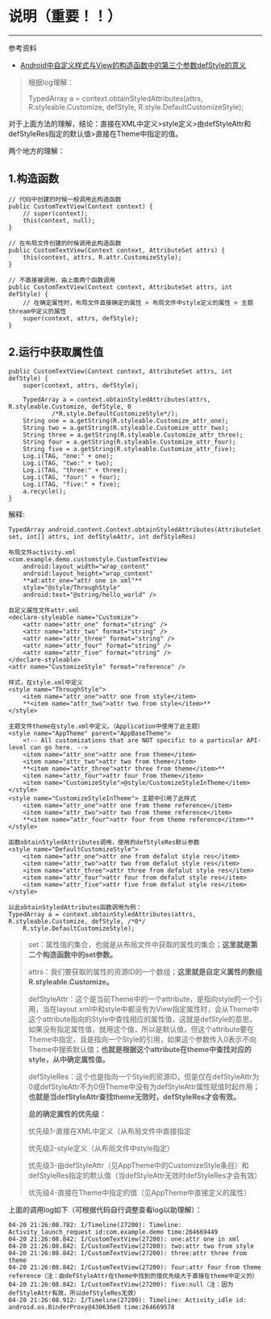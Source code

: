 # 说明（重要！！）
---

参考资料

-  [Android中自定义样式与View的构造函数中的第三个参数defStyle的意义](http://www.cnblogs.com/angeldevil/p/3479431.html#one)


> 根据log理解：
> 
> TypedArray a = context.obtainStyledAttributes(attrs, R.styleable.Customize, defStyle, R.style.DefaultCustomizeStyle);
> 
对于上面方法的理解，结论：直接在XML中定义>style定义>由defStyleAttr和defStyleRes指定的默认值>直接在Theme中指定的值。


两个地方的理解：

## 1.构造函数

    // 代码中创建的时候一般调用此构造函数
	public CustomTextView(Context context) {
		// super(context);
        this(context, null);
    }

	// 在布局文件创建的时候调用此构造函数
    public CustomTextView(Context context, AttributeSet attrs) {
        this(context, attrs, R.attr.CustomizeStyle);
    }
    
	// 不直接被调用，由上面两个函数调用
    public CustomTextView(Context context, AttributeSet attrs, int defStyle) {
		// 在确定属性时，布局文件直接确定的属性 > 布局文件中style定义的属性 > 主题thream中定义的属性
        super(context, attrs, defStyle);
	}

## 2.运行中获取属性值

    public CustomTextView(Context context, AttributeSet attrs, int defStyle) {
        super(context, attrs, defStyle);
        
        TypedArray a = context.obtainStyledAttributes(attrs, R.styleable.Customize, defStyle, 0
                /*R.style.DefaultCustomizeStyle*/);
        String one = a.getString(R.styleable.Customize_attr_one);
        String two = a.getString(R.styleable.Customize_attr_two);
        String three = a.getString(R.styleable.Customize_attr_three);
        String four = a.getString(R.styleable.Customize_attr_four);
        String five = a.getString(R.styleable.Customize_attr_five);
        Log.i(TAG, "one:" + one);
        Log.i(TAG, "two:" + two);
        Log.i(TAG, "three:" + three);
        Log.i(TAG, "four:" + four);
        Log.i(TAG, "five:" + five);
        a.recycle();
    }


解释:

```
TypedArray android.content.Context.obtainStyledAttributes(AttributeSet set, int[] attrs, int defStyleAttr, int defStyleRes)
```

	布局文件activity.xml
    <com.example.demo.customstyle.CustomTextView
        android:layout_width="wrap_content"
        android:layout_height="wrap_content"
        **ad:attr_one="attr one in xml"**
        style="@style/ThroughStyle"
        android:text="@string/hello_world" />

	自定义属性文件attr.xml
    <declare-styleable name="Customize">
        <attr name="attr_one" format="string" />
        <attr name="attr_two" format="string" />
        <attr name="attr_three" format="string" />
        <attr name="attr_four" format="string" />
        <attr name="attr_five" format="string" />
    </declare-styleable>
    <attr name="CustomizeStyle" format="reference" />

	样式，在style.xml中定义
    <style name="ThroughStyle">
        <item name="attr_one">attr one from style</item>
        **<item name="attr_two">attr two from style</item>**
    </style>

	主题文件theme在style.xml中定义。（Application中使用了此主题）
    <style name="AppTheme" parent="AppBaseTheme">
        <!-- All customizations that are NOT specific to a particular API-level can go here. -->
        <item name="attr_one">attr one from theme</item>
        <item name="attr_two">attr two from theme</item>
        **<item name="attr_three">attr three from theme</item>**
		<item name="attr_four">attr four from theme</item>
        <item name="CustomizeStyle">@style/CustomizeStyleInTheme</item>
    </style>
    <style name="CustomizeStyleInTheme"> 主题中引用了此样式
        <item name="attr_one">attr one from theme reference</item>
        <item name="attr_two">attr two from theme reference</item>
        **<item name="attr_four">attr four from theme reference</item>**
    </style>

	函数obtainStyledAttributes调用，使用的defStyleRes默认参数
    <style name="DefaultCustomizeStyle">
        <item name="attr_one">attr one from defalut style res</item>
        <item name="attr_two">attr two from defalut style res</item>
        <item name="attr_three">attr three from defalut style res</item>
        <item name="attr_four">attr four from defalut style res</item>
        <item name="attr_five">attr five from defalut style res</item>
    </style>

	以此obtainStyledAttributes函数调用为例：
	TypedArray a = context.obtainStyledAttributes(attrs, R.styleable.Customize, defStyle, /*0*/
		R.style.DefaultCustomizeStyle);

> set：属性值的集合，也就是从布局文件中获取的属性的集合；**这里就是第二个构造函数中的set参数。** </p>
> attrs：我们要获取的属性的资源ID的一个数组；**这里就是自定义属性的数组R.styleable.Customize。** </p>
> defStyleAttr：这个是当前Theme中的一个attribute，是指向style的一个引用，当在layout xml中和style中都没有为View指定属性时，会从Theme中这个attribute指向的Style中查找相应的属性值，这就是defStyle的意思，如果没有指定属性值，就用这个值，所以是默认值，但这个attribute要在Theme中指定，且是指向一个Style的引用，如果这个参数传入0表示不向Theme中搜索默认值；**也就是根据这个attribute在theme中查找对应的style，从中确定属性值。** </p>
>defStyleRes：这个也是指向一个Style的资源ID，但是仅在defStyleAttr为0或defStyleAttr不为0但Theme中没有为defStyleAttr属性赋值时起作用；**也就是当defStyleAttr查找theme无效时，defStyleRes才会有效。** </p> </p>
>
>**总的确定属性的优先级：** </p>
>优先级1-直接在XML中定义（从布局文件中直接指定 </p>
>优先级2-style定义（从布局文件中style指定） </p>
>优先级3-由defStyleAttr（见AppTheme中的CustomizeStyle条目）和defStyleRes指定的默认值（当defStyleAttr无效时defStyleRes才会有效）  </p>
>优先级4-直接在Theme中指定的值（见AppTheme中直接定义的属性） </p>


上面的调用log如下（可根据代码自行调整查看log以助理解）：

	04-20 21:26:08.782: I/Timeline(27200): Timeline: Activity_launch_request id:com.example.demo time:264669449
	04-20 21:26:08.842: I/CustomTextView(27200): one:attr one in xml
	04-20 21:26:08.842: I/CustomTextView(27200): two:attr two from style
	04-20 21:26:08.842: I/CustomTextView(27200): three:attr three from theme
	04-20 21:26:08.842: I/CustomTextView(27200): four:attr four from theme reference（注：由defStyleAttr在theme中找到的值优先级大于直接在theme中定义的）
	04-20 21:26:08.842: I/CustomTextView(27200): five:null（注：因为defStyleAttr有效，所以defStyleRes无效）
	04-20 21:26:08.912: I/Timeline(27200): Timeline: Activity_idle id: android.os.BinderProxy@430636e0 time:264669578
